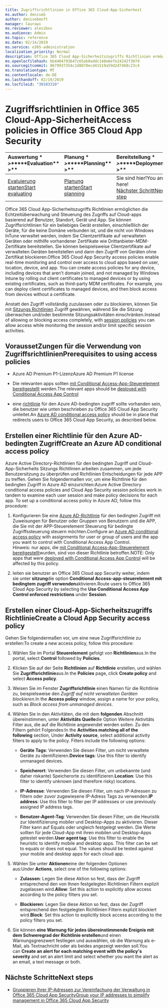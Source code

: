 ```yaml
---
title: Zugriffsrichtlinien in Office 365 Cloud-App-Sicherheit
ms.author: deniseb
author: denisebmsft
manager: laurawi
ms.reviewer: alesibov
ms.audience: Admin
ms.topic: reference
ms.date: 02/14/2019
ms.service: o365-administration
localization_priority: Normal
description: Office 365 Cloud App-Sicherheitszugriffs Richtlinien ermöglichen die Echtzeitüberwachung und Steuerung des Zugriffs auf Cloud-apps basierend auf Benutzer, Standort, Gerät und App. Sie können Zugriffsrichtlinien für ein beliebiges Gerät erstellen, einschließlich der Geräte, für die keine Domäne verbunden ist, und die nicht von Windows InTune verwaltet werden, indem Sie Clientzertifikate auf verwalteten Geräten oder mithilfe vorhandener Zertifikate wie Drittanbieter-MDM-Zertifikate bereitstellen. Sie können beispielsweise Clientzertifikate auf verwalteten Geräten bereitstellen und dann den Zugriff von Geräten ohne Zertifikat blockieren.
ms.openlocfilehash: bb4404793647c65ab8addc148e6efe24242f3079
ms.sourcegitcommit: 8679937354c1d8870ecd41519a59d2d7468c23c4
ms.translationtype: MT
ms.contentlocale: de-DE
ms.lasthandoff: 02/19/2019
ms.locfileid: "30103310"
---
```

# <a name="access-policies-in-office-365-cloud-app-security"></a><span data-ttu-id="6ab15-105">Zugriffsrichtlinien in Office 365 Cloud-App-Sicherheit</span><span class="sxs-lookup"><span data-stu-id="6ab15-105">Access policies in Office 365 Cloud App Security</span></span>

|<span data-ttu-id="6ab15-106">Auswertung \* *\>*\*</span><span class="sxs-lookup"><span data-stu-id="6ab15-106">\*\*\*\*Evaluation\*\* \>\*\*</span></span>|<span data-ttu-id="6ab15-107">Planung \* *\>*\*</span><span class="sxs-lookup"><span data-stu-id="6ab15-107">\*\*\*\*Planning\*\* \>\*\*</span></span>|<span data-ttu-id="6ab15-108">Bereitstellung \* *\>*\*</span><span class="sxs-lookup"><span data-stu-id="6ab15-108">\*\*\*\*Deployment\*\* \>\*\*</span></span>|<span data-ttu-id="6ab15-109">Auslastung \* \* \* \*</span><span class="sxs-lookup"><span data-stu-id="6ab15-109">\*\*\*\*Utilization\*\*\*\*</span></span>|
|:-----|:-----|:-----|:-----|
|[<span data-ttu-id="6ab15-110">Evaluierung starten</span><span class="sxs-lookup"><span data-stu-id="6ab15-110">Start evaluating</span></span>](office-365-cas-overview.md) <br/> |[<span data-ttu-id="6ab15-111">Planung starten</span><span class="sxs-lookup"><span data-stu-id="6ab15-111">Start planning</span></span>](get-ready-for-office-365-cas.md) <br/> |<span data-ttu-id="6ab15-112">Sie sind hier!</span><span class="sxs-lookup"><span data-stu-id="6ab15-112">You are here!</span></span>  <br/> [<span data-ttu-id="6ab15-113">Nächster Schritt</span><span class="sxs-lookup"><span data-stu-id="6ab15-113">Next step</span></span>](group-your-ip-addresses-in-ocas.md) <br/> |[<span data-ttu-id="6ab15-114">Verwendung beginnen</span><span class="sxs-lookup"><span data-stu-id="6ab15-114">Start utilizing</span></span>](utilization-activities-for-ocas.md) <br/> |

<span data-ttu-id="6ab15-p102">Office 365 Cloud App-Sicherheitszugriffs Richtlinien ermöglichen die Echtzeitüberwachung und Steuerung des Zugriffs auf Cloud-apps basierend auf Benutzer, Standort, Gerät und App. Sie können Zugriffsrichtlinien für ein beliebiges Gerät erstellen, einschließlich der Geräte, für die keine Domäne verbunden ist, und die nicht von Windows InTune verwaltet werden, indem Sie Clientzertifikate auf verwalteten Geräten oder mithilfe vorhandener Zertifikate wie Drittanbieter-MDM-Zertifikate bereitstellen. Sie können beispielsweise Clientzertifikate auf verwalteten Geräten bereitstellen und dann den Zugriff von Geräten ohne Zertifikat blockieren.</span><span class="sxs-lookup"><span data-stu-id="6ab15-p102">Office 365 Cloud App Security access policies enable real-time monitoring and control over access to cloud apps based on user, location, device, and app. You can create access policies for any device, including devices that aren't domain joined, and not managed by Windows Intune by rolling out client certificates to managed devices or by using existing certificates, such as third-party MDM certificates. For example, you can deploy client certificates to managed devices, and then block access from devices without a certificate.</span></span>

<span data-ttu-id="6ab15-118">Anstatt den Zugriff vollständig zuzulassen oder zu blockieren, können Sie mit [Sitzungs Richtlinien](ocas-session-policies.md) Zugriff gewähren, während Sie die Sitzung überwachen und/oder bestimmte Sitzungsaktivitäten einschränken.</span><span class="sxs-lookup"><span data-stu-id="6ab15-118">Instead of allowing or blocking access completely, with [session policies](ocas-session-policies.md) you can allow access while monitoring the session and/or limit specific session activities.</span></span>

## <a name="prerequisites-to-using-access-policies"></a><span data-ttu-id="6ab15-119">VoraussetZungen für die Verwendung von Zugriffsrichtlinien</span><span class="sxs-lookup"><span data-stu-id="6ab15-119">Prerequisites to using access policies</span></span>

- <span data-ttu-id="6ab15-120">Azure AD Premium P1-Lizenz</span><span class="sxs-lookup"><span data-stu-id="6ab15-120">Azure AD Premium P1 license</span></span>

- <span data-ttu-id="6ab15-121">Die relevanten apps sollten [mit Conditional Access-App-Steuerelement bereitgestellt](https://docs.microsoft.com/en-us/cloud-app-security/proxy-deployment-aad) werden.</span><span class="sxs-lookup"><span data-stu-id="6ab15-121">The relevant apps should be [deployed with Conditional Access App Control](https://docs.microsoft.com/en-us/cloud-app-security/proxy-deployment-aad)</span></span>

- <span data-ttu-id="6ab15-122">eine [richtlinie](https://docs.microsoft.com/azure/active-directory/active-directory-conditional-access-azure-portal) für den Azure AD-bedingten zugriff sollte vorhanden sein, die benutzer wie unten beschrieben zu Office 365 Cloud App Security umleitet.</span><span class="sxs-lookup"><span data-stu-id="6ab15-122">An [Azure AD conditional access policy](https://docs.microsoft.com/azure/active-directory/active-directory-conditional-access-azure-portal) should be in place that redirects users to Office 365 Cloud App Security, as described below.</span></span>

## <a name="create-an-azure-ad-conditional-access-policy"></a><span data-ttu-id="6ab15-123">Erstellen einer Richtlinie für den Azure AD-bedingten Zugriff</span><span class="sxs-lookup"><span data-stu-id="6ab15-123">Create an Azure AD conditional access policy</span></span>

<span data-ttu-id="6ab15-p103">Azure Active Directory-Richtlinien für den bedingten Zugriff und Cloud-App-Sicherheits Sitzungs Richtlinien arbeiten zusammen, um jede Benutzersitzung zu überprüfen und Richtlinien Entscheidungen für jede APP zu treffen. Gehen Sie folgendermaßen vor, um eine Richtlinie für den bedingten Zugriff in Azure AD einzurichten:</span><span class="sxs-lookup"><span data-stu-id="6ab15-p103">Azure Active Directory conditional access policies and Cloud App Security session policies work in tandem to examine each user session and make policy decisions for each app. To set up a conditional access policy in Azure AD, follow this procedure:</span></span>

1. <span data-ttu-id="6ab15-126">Konfigurieren Sie eine [Azure AD-Richtlinie](https://docs.microsoft.com/azure/active-directory/active-directory-conditional-access-azure-portal) für den bedingten Zugriff mit Zuweisungen für Benutzer oder Gruppen von Benutzern und die APP, die Sie mit der APP-Steuerelement Steuerung für bedingte Zugriffssteuerung steuern möchten.</span><span class="sxs-lookup"><span data-stu-id="6ab15-126">Configure an [Azure AD conditional access policy](https://docs.microsoft.com/azure/active-directory/active-directory-conditional-access-azure-portal) with assignments for user or group of users and the app you want to control with Conditional Access App Control.</span></span><br><span data-ttu-id="6ab15-127">Hinweis: nur apps, die [mit Conditional Access-App-Steuerelement bereitgestellt](https://docs.microsoft.com/cloud-app-security/proxy-deployment-aad)wurden, sind von dieser Richtlinie betroffen.</span><span class="sxs-lookup"><span data-stu-id="6ab15-127">NOTE: Only apps that were [deployed with Conditional Access App Control](https://docs.microsoft.com/cloud-app-security/proxy-deployment-aad) will be affected by this policy.</span></span>

2. <span data-ttu-id="6ab15-128">leiten sie benutzer an Office 365 Cloud app Security weiter, indem sie unter **sitzung**die option **Conditional Access-app-steuerelement mit bedingtem zugriff verwenden**aktivieren.</span><span class="sxs-lookup"><span data-stu-id="6ab15-128">Route users to Office 365 Cloud App Security by selecting the **Use Conditional Access App Control enforced restrictions** under **Session**.</span></span>

## <a name="create-a-cloud-app-security-access-policy"></a><span data-ttu-id="6ab15-129">Erstellen einer Cloud-App-Sicherheitszugriffs Richtlinie</span><span class="sxs-lookup"><span data-stu-id="6ab15-129">Create a Cloud App Security access policy</span></span>

<span data-ttu-id="6ab15-130">Gehen Sie folgendermaßen vor, um eine neue Zugriffsrichtlinie zu erstellen:</span><span class="sxs-lookup"><span data-stu-id="6ab15-130">To create a new access policy, follow this procedure:</span></span>

1. <span data-ttu-id="6ab15-131">Wählen Sie im Portal **Steuerelement** gefolgt von **Richtlinien**aus.</span><span class="sxs-lookup"><span data-stu-id="6ab15-131">In the portal, select **Control** followed by **Policies**.</span></span>

2. <span data-ttu-id="6ab15-132">Klicken Sie auf der Seite **Richtlinien** auf **Richtlinie** erstellen, und wählen Sie **Zugriffsrichtlinie**aus.</span><span class="sxs-lookup"><span data-stu-id="6ab15-132">In the **Policies** page, click **Create policy** and select **Access policy**.</span></span>

3. <span data-ttu-id="6ab15-133">Weisen Sie im Fenster **Zugriffsrichtlinie** einen Namen für die Richtlinie zu, beispielsweise den *Zugriff auf nicht verwalteten Geräten blockieren*.</span><span class="sxs-lookup"><span data-stu-id="6ab15-133">In the **Access policy** window, assign a name for your policy, such as *Block access from unmanaged devices*.</span></span>

4. <span data-ttu-id="6ab15-p104">Wählen Sie in den Aktivitäten, die mit dem **folgenden** Abschnitt übereinstimmen, unter **Aktivitäts Quelle**die Option Weitere Aktivitäts Filter aus, die auf die Richtlinie angewendet werden sollen. Zu den Filtern gehört Folgendes:</span><span class="sxs-lookup"><span data-stu-id="6ab15-p104">In the **Activities matching all of the following** section, Under **Activity source**, select additional activity filters to apply to the policy. Filters include the following options:</span></span>
    
    - <span data-ttu-id="6ab15-136">**Geräte Tags**: Verwenden Sie diesen Filter, um nicht verwaltete Geräte zu identifizieren.</span><span class="sxs-lookup"><span data-stu-id="6ab15-136">**Device tags**: Use this filter to identify unmanaged devices.</span></span>
    
    - <span data-ttu-id="6ab15-137">**Speicherort**: Verwenden Sie diesen Filter, um unbekannte (und daher riskante) Speicherorte zu identifizieren.</span><span class="sxs-lookup"><span data-stu-id="6ab15-137">**Location**: Use this filter to identify unknown (and therefore risky) locations.</span></span>
    
    - <span data-ttu-id="6ab15-138">**IP-Adresse**: Verwenden Sie diesen Filter, um nach IP-Adressen zu filtern oder zuvor zugewiesene IP-Adress Tags zu verwenden.</span><span class="sxs-lookup"><span data-stu-id="6ab15-138">**IP address**: Use this filter to filter per IP addresses or use previously assigned IP address tags.</span></span>
    
    - <span data-ttu-id="6ab15-p105">**Benutzer-Agent-Tag**: Verwenden Sie diesen Filter, um die Heuristik zur Identifizierung mobiler und Desktop-Apps zu aktivieren. Dieser Filter kann auf Equals oder ungleich festgelegt werden. Die Werte sollten für jede Cloud-App mit ihren mobilen und Desktop-Apps getestet werden.</span><span class="sxs-lookup"><span data-stu-id="6ab15-p105">**User agent tag**: Use this filter to enable the heuristic to identify mobile and desktop apps. This filter can be set to equals or does not equal. The values should be tested against your mobile and desktop apps for each cloud app.</span></span>

5. <span data-ttu-id="6ab15-142">Wählen Sie unter **Aktionen**eine der folgenden Optionen aus:</span><span class="sxs-lookup"><span data-stu-id="6ab15-142">Under **Actions**, select one of the following options:</span></span>
    
    - <span data-ttu-id="6ab15-143">**Zulassen**: Legen Sie diese Aktion so fest, dass der Zugriff entsprechend den von Ihnen festgelegten Richtlinien Filtern explizit zugelassen wird.</span><span class="sxs-lookup"><span data-stu-id="6ab15-143">**Allow**: Set this action to explicitly allow access according to the policy filters you set.</span></span>
    
    - <span data-ttu-id="6ab15-144">**Blockieren**: Legen Sie diese Aktion so fest, dass der Zugriff entsprechend den festgelegten Richtlinien Filtern explizit blockiert wird.</span><span class="sxs-lookup"><span data-stu-id="6ab15-144">**Block**: Set this action to explicitly block access according to the policy filters you set.</span></span>

6. <span data-ttu-id="6ab15-145">Sie können **eine Warnung für jedes übereinstimmende Ereignis mit dem Schweregrad der Richtlinie erstellen**und einen Warnungsgrenzwert festlegen und auswählen, ob die Warnung als e-Mail, als Textnachricht oder als beides angezeigt werden soll.</span><span class="sxs-lookup"><span data-stu-id="6ab15-145">You can **Create an alert for each matching event with the policy's severity** and set an alert limit and select whether you want the alert as an email, a text message or both.</span></span>

## <a name="next-steps"></a><span data-ttu-id="6ab15-146">Nächste Schritte</span><span class="sxs-lookup"><span data-stu-id="6ab15-146">Next steps</span></span>

- [<span data-ttu-id="6ab15-147">Gruppieren Ihrer IP-Adressen zur Vereinfachung der Verwaltung in Office 365 Cloud App Security</span><span class="sxs-lookup"><span data-stu-id="6ab15-147">Group your IP addresses to simplify management in Office 365 Cloud App Security</span></span>](group-your-ip-addresses-in-ocas.md)